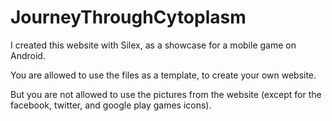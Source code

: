 # JourneyThroughCytoplasm

I created this website with Silex, as a showcase for a mobile game on Android.

You are allowed to use the files as a template, to create your own website.

But you are not allowed to use the pictures from the website (except for the facebook, twitter, and google play games icons).
